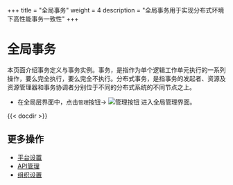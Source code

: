 +++
title = "全局事务"
weight = 4
description = "全局事务用于实现分布式环境下高性能事务一致性"
+++

# 全局事务

本页面介绍事务定义与事务实例。事务，是指作为单个逻辑工作单元执行的一系列操作，要么完全执行，要么完全不执行。分布式事务，是指事务的发起者、资源及资源管理器和事务协调者分别位于不同的分布式系统的不同节点之上。

- 在全局层界面中，点击`管理`按钮→ ![管理按钮](/docs/user-guide/microservice-development/microservice-management/image/management_button.png) 进入全局管理界面。

{{< docdir >}}

## 更多操作
- [平台设置](../..//system-configuration/platform)
- [API管理](..//api-management)
- [组织设置](../..//system-configuration/tenant)